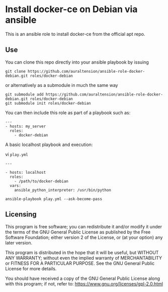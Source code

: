 Install docker-ce on Debian via ansible
===

This is an ansible role to install docker-ce from the official apt repo.

Use
---

You can clone this repo directly into your ansible playbook by issuing

```
git clone https://github.com/auraltension/ansible-role-docker-debian.git roles/docker-debian
```

or alternatively as a submodule in much the same way

```
git submodule add https://github.com/auraltension/ansible-role-docker-debian.git roles/docker-debian
git submodule init roles/docker-debian
```

You can then include this role as part of a playbook such as:

```
---
- hosts: my_server
  roles:
    - docker-debian
```

A basic localhost playbook and execution:

vi `play.yml`
```
---

- hosts: localhost
  roles:
    - /path/to/docker-debian
  vars:
    ansible_python_interpreter: /usr/bin/python
```

    ansible-playbook play.yml --ask-become-pass


Licensing
---------

This program is free software; you can redistribute it and/or modify
it under the terms of the GNU General Public License as published by
the Free Software Foundation; either version 2 of the License, or (at
your option) any later version.

This program is distributed in the hope that it will be useful, but
WITHOUT ANY WARRANTY; without even the implied warranty of
MERCHANTABILITY or FITNESS FOR A PARTICULAR PURPOSE.  See the GNU
General Public License for more details.

You should have received a copy of the GNU General Public License
along with this program; if not, refer to: 
https://www.gnu.org/licenses/gpl-2.0.html

